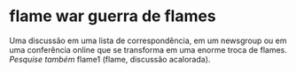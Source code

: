 # flame war guerra de flames



Uma discussão em uma lista de correspondência, em um newsgroup ou em uma conferência online que se transforma em uma enorme troca de flames. *Pesquise também* flame1 (flame, discussão acalorada).
